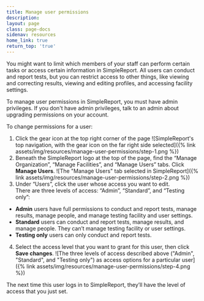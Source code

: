 ```yaml
---
title: Manage user permissions
description:
layout: page
class: page-docs
sidenav: resources
home_link: true
return_top: 'true'
---
```


You might want to limit which members of your staff can perform certain tasks or access certain information in SimpleReport. All users can conduct and report tests, but you can restrict access to other things, like viewing and correcting results, viewing and editing profiles, and accessing facility settings.

To manage user permissions in SimpleReport, you must have admin privileges. If you don't have admin privileges, talk to an admin about upgrading permissions on your account.

To change permissions for a user:
1. Click the gear icon at the top right corner of the page
![SimpleReport's top navigation, with the gear icon on the far right side selected]({% link assets/img/resources/manage-user-permissions/step-1.png %})
2. Beneath the SimpleReport logo at the top of the page, find the “Manage Organization”, “Manage Facilities”, and “Manage Users” tabs. Click **Manage Users**.
![The "Manage Users" tab selected in SimpleReport]({% link assets/img/resources/manage-user-permissions/step-2.png %})
3. Under “Users”, click the user whose access you want to edit.<br>
  There are three levels of access: “Admin”, “Standard”, and “Testing only”:
  - **Admin** users have full permissions to conduct and report tests, manage results, manage people, and manage testing facility and user settings.
  - **Standard** users can conduct and report tests, manage results, and manage people. They can’t manage testing facility or user settings.
  - **Testing only** users can only conduct and report tests.
4. Select the access level that you want to grant for this user, then click **Save changes**.
![The three levels of access described above ("Admin", "Standard", and "Testing only") as access options for a particular user]({% link assets/img/resources/manage-user-permissions/step-4.png %})

The next time this user logs in to SimpleReport, they’ll have the level of access that you just set.
